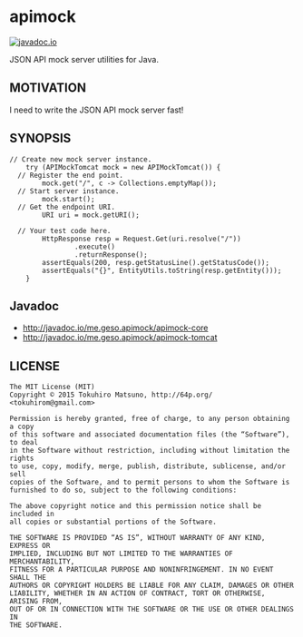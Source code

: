 # apimock

[![javadoc.io](https://javadocio-badges.herokuapp.com/me.geso.apimock/apimock-core/badge.svg)](https://javadocio-badges.herokuapp.com/me.geso.apimock/apimock-core)

JSON API mock server utilities for Java.

## MOTIVATION

I need to write the JSON API mock server fast!

## SYNOPSIS

    // Create new mock server instance.
		try (APIMockTomcat mock = new APIMockTomcat()) {
      // Register the end point.
			mock.get("/", c -> Collections.emptyMap());
      // Start server instance.
			mock.start();
      // Get the endpoint URI.
			URI uri = mock.getURI();

      // Your test code here.
			HttpResponse resp = Request.Get(uri.resolve("/"))
					.execute()
					.returnResponse();
			assertEquals(200, resp.getStatusLine().getStatusCode());
			assertEquals("{}", EntityUtils.toString(resp.getEntity()));
		}

## Javadoc

 * http://javadoc.io/me.geso.apimock/apimock-core
 * http://javadoc.io/me.geso.apimock/apimock-tomcat

## LICENSE

    The MIT License (MIT)
    Copyright © 2015 Tokuhiro Matsuno, http://64p.org/ <tokuhirom@gmail.com>

    Permission is hereby granted, free of charge, to any person obtaining a copy
    of this software and associated documentation files (the “Software”), to deal
    in the Software without restriction, including without limitation the rights
    to use, copy, modify, merge, publish, distribute, sublicense, and/or sell
    copies of the Software, and to permit persons to whom the Software is
    furnished to do so, subject to the following conditions:

    The above copyright notice and this permission notice shall be included in
    all copies or substantial portions of the Software.

    THE SOFTWARE IS PROVIDED “AS IS”, WITHOUT WARRANTY OF ANY KIND, EXPRESS OR
    IMPLIED, INCLUDING BUT NOT LIMITED TO THE WARRANTIES OF MERCHANTABILITY,
    FITNESS FOR A PARTICULAR PURPOSE AND NONINFRINGEMENT. IN NO EVENT SHALL THE
    AUTHORS OR COPYRIGHT HOLDERS BE LIABLE FOR ANY CLAIM, DAMAGES OR OTHER
    LIABILITY, WHETHER IN AN ACTION OF CONTRACT, TORT OR OTHERWISE, ARISING FROM,
    OUT OF OR IN CONNECTION WITH THE SOFTWARE OR THE USE OR OTHER DEALINGS IN
    THE SOFTWARE.

